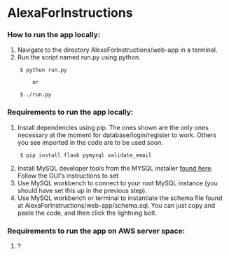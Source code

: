 # AlexaForInstructions

### How to run the app locally:
1. Navigate to the directory AlexaForInstructions/web-app in a terminal.
2. Run the script named run.py using python.
```
    $ python run.py

        or

    $ ./run.py
```

### Requirements to run the app locally:
1. Install dependencies using pip. The ones shown are the only ones necessary at the moment for database/login/register to work. Others you see imported in the code are to be used soon.
```
    $ pip install flask pymysql validate_email
```
2. Install MySQL developer tools from the MYSQL installer [found here](https://dev.mysql.com/downloads/installer/). Follow the GUI's instructions to set
3. Use MySQL workbench to connect to your root MySQL instance (you should have set this up in the previous step).
4. Use MySQL workbench or terminal to instantiate the schema file found at AlexaForInstructions/web-app/schema.sql. You can just copy and paste the code, and then click the lightning bolt.

### Requirements to run the app on AWS server space:
1. ?

